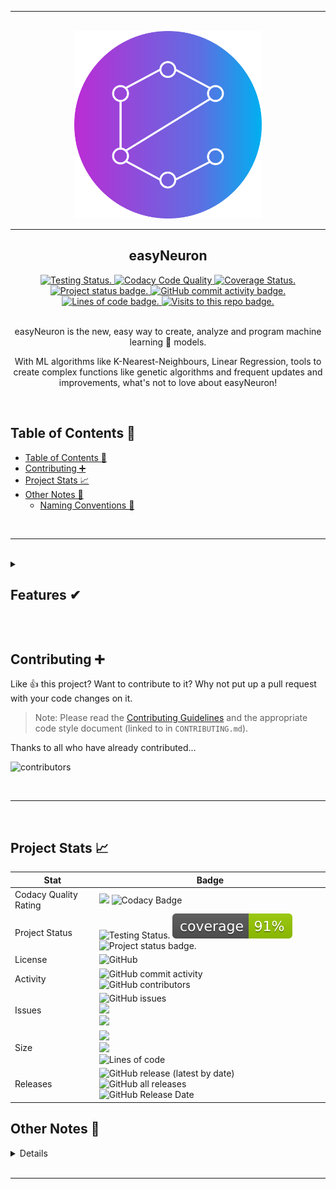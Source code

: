 <section align="center">
<hr>
<br>
<a href="https://neuron-ai.github.io/easyneuron/"><img alt="Logo" src="admin/social/logo%20circle.png" width="300"></a>

<br>
<hr>
<h1>easyNeuron</h1>
<div>
	<a href="https://neuron-ai.github.io/easyneuron/">
		<img alt="Testing Status." src="https://github.com/neuron-ai/easyneuron/actions/workflows/tests.yml/badge.svg?style=flat">
		<img alt="Codacy Code Quality" src="https://app.codacy.com/project/badge/Grade/81d90174a73440b2910a64b2b4794535">
		<img alt="Coverage Status." src="https://app.codacy.com/project/badge/Coverage/81d90174a73440b2910a64b2b4794535">
		<img alt="Project status badge." src="https://img.shields.io/static/v1?label=status&message=planning&color=orange&style=flat">
		<img alt="GitHub commit activity badge." src="https://img.shields.io/github/commit-activity/m/neuron-ai/easyNeuron?style=flat">
		<img alt="Lines of code badge." src="https://img.shields.io/tokei/lines/github/neuron-ai/easyneuron?style=flat">
		<img alt="Visits to this repo badge." src="https://badges.pufler.dev/visits/neuron-ai/easyneuron?style=flat">
	</a>
</div>
<br>

easyNeuron is the new, easy way to create, analyze and program machine learning 🧠 models.

With ML algorithms like K-Nearest-Neighbours, Linear Regression, tools to create complex functions like genetic algorithms and frequent updates and improvements, what's not to love about easyNeuron!

</section>

<br>

## Table of Contents 📝

- [Table of Contents 📝](#table-of-contents-)
- [Contributing ➕](#contributing-)
- [Project Stats 📈](#project-stats-)
- [Other Notes 📝](#other-notes-)
  - [Naming Conventions 🧾](#naming-conventions-)

<br>

---

<br>

<details>
<summary><h2>Features ✔</h2></summary>

- ❌ Models
  - ❌ Linear Regression
  - ❌ Logistic Regression
  - ❌ Decision Trees
  - ❌ Random Forest
  - ❌ Adaboost
  - ✔ K-Nearest Neighbours
  - ❌ K-Means Clustering
  - ❌ Neural Networks
  - ❌ Epsilon Greed Q-Learning
- ❌ Submodules
  - ❌ Genetic Algorithms
    - ❌ Genomes
    - ❌ Optimisers
  - ❌ Neural Networks
    - ❌ Dense Layers
    - ❌ LSTMs
    - ❌ GRUs
  - ❌ Reinforcement Learning
    - ❌ Q-Learning
      - ❌ Greedy
      - ❌ Epsilon Greedy
      - ❌ UCB (Upper Confidence Bounds)
      - ✔ Q-Tables
    - ✔ Environments
  - ❌ Auto Analysis
  - ❌ Maths Tools
  - ✔ Distance Functions
    - ✔ Eucledian
    - ✔ Manhattan
  - ✔ Random Numbers - ✔ Random range with float step
    - ❌ Logging Tools
    - ✔ Types

</details>

<br> <!-- Don't delete this BR newline tag, since it is used with a Python Script (scripts/update_todo.py) -->
## Contributing ➕

Like 👍 this project? Want to contribute to it? Why not put up a pull request with your code changes on it.

> Note: Please read the [Contributing Guidelines](CONTRIBUTING.md) and the appropriate code style document (linked to in `CONTRIBUTING.md`).

Thanks to all who have already contributed...

![contributors](https://contrib.rocks/image?repo=neuron-ai/easyneuron)

<br>
<hr>
<br>

## Project Stats 📈

| Stat                  | Badge                                                                                                                                                                                                                                                                                                                                                                    |
| --------------------- | ------------------------------------------------------------------------------------------------------------------------------------------------------------------------------------------------------------------------------------------------------------------------------------------------------------------------------------------------------------------------ |
| Codacy Quality Rating | <img src="https://app.codacy.com/project/badge/Grade/81d90174a73440b2910a64b2b4794535"> <img alt="Codacy Badge" src="https://app.codacy.com/project/badge/Coverage/81d90174a73440b2910a64b2b4794535)](https://www.codacy.com/gh/neuron-ai/easyneuron/dashboard?utm_source=github.com&utm_medium=referral&utm_content=neuron-ai/easyneuron&utm_campaign=Badge_Coverage"/> |
| Project Status        | <img alt="Testing Status." src="https://github.com/neuron-ai/easyneuron/actions/workflows/tests.yml/badge.svg?style=flat"> <img alt="Coverage Status." src="./admin/social/coverage.svg"> <img alt="Project status badge." src="https://img.shields.io/static/v1?label=status&message=planning&color=orange&style=flat">                                                 |
| License               | <img alt="GitHub" src="https://img.shields.io/github/license/neuron-ai/easyneuron?style=flat">                                                                                                                                                                                                                                                                           |
| Activity              | <img alt="GitHub commit activity" src="https://img.shields.io/github/commit-activity/m/neuron-ai/easyneuron?style=flat"><br><img alt="GitHub contributors" src="https://img.shields.io/github/contributors/neuron-ai/easyneuron?style=flat">                                                                                                                             |
| Issues                | <img alt="GitHub issues" src="https://img.shields.io/github/issues/neuron-ai/easyneuron?style=flat"><br><img src="https://img.shields.io/github/issues/neuron-ai/easyneuron/feature-request.svg?style=flat"><br><img src="https://img.shields.io/github/issues/neuron-ai/easyneuron/bug-report.svg?style=flat">                                                          |
| Size                  | <img src="https://img.shields.io/github/languages/code-size/neuron-ai/easyneuron?style=flat"><br><img src="https://img.shields.io/github/repo-size/neuron-ai/easyneuron?style=flat"><br><img alt="Lines of code" src="https://img.shields.io/tokei/lines/github/neuron-ai/easyneuron?style=flat"><br>                                                                    |
| Releases              | <img alt="GitHub release (latest by date)" src="https://img.shields.io/github/v/release/neuron-ai/easyneuron?style=flat"><br><img alt="GitHub all releases" src="https://img.shields.io/github/downloads/neuron-ai/easyneuron/total?style=flat"><br><img alt="GitHub Release Date" src="https://img.shields.io/github/release-date/neuron-ai/easyneuron?style=flat">     |

## Other Notes 📝

<details>

<h2>History ⌛</h2>

easyNeuron was created in 2021 by @Neuron-AI, aiming to create an easy experience for all ML engineers, with any and all of the newly developed algorithms from Neuron AI.

<br>

### Naming Conventions 🧾

Mostly, the names of modules are universal, but, there was some choice of the _maths_ section of the module. In the end, the maths section is known as `easyneuron.math` rather than `easyneuron.maths` (as we are a British group), since there is such a large population who'll use this knowing American English, and it is quicker to type the American version anyway.

</details>

<br>
<hr>
<br>